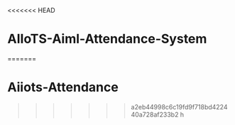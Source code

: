 <<<<<<< HEAD
# AIIoTS-Aiml-Attendance-System
=======
# Aiiots-Attendance
>>>>>>> a2eb44998c6c19fd9f718bd422440a728af233b2
h
